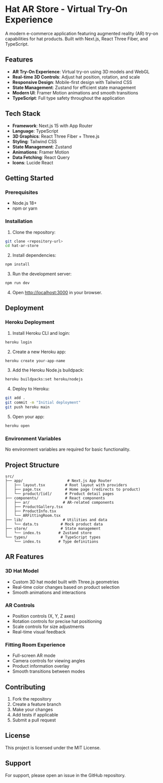 # Hat AR Store - Virtual Try-On Experience

A modern e-commerce application featuring augmented reality (AR) try-on capabilities for hat products. Built with Next.js, React Three Fiber, and TypeScript.

## Features

- **AR Try-On Experience**: Virtual try-on using 3D models and WebGL
- **Real-time 3D Controls**: Adjust hat position, rotation, and scale
- **Responsive Design**: Mobile-first design with Tailwind CSS
- **State Management**: Zustand for efficient state management
- **Modern UI**: Framer Motion animations and smooth transitions
- **TypeScript**: Full type safety throughout the application

## Tech Stack

- **Framework**: Next.js 15 with App Router
- **Language**: TypeScript
- **3D Graphics**: React Three Fiber + Three.js
- **Styling**: Tailwind CSS
- **State Management**: Zustand
- **Animations**: Framer Motion
- **Data Fetching**: React Query
- **Icons**: Lucide React

## Getting Started

### Prerequisites

- Node.js 18+ 
- npm or yarn

### Installation

1. Clone the repository:
```bash
git clone <repository-url>
cd hat-ar-store
```

2. Install dependencies:
```bash
npm install
```

3. Run the development server:
```bash
npm run dev
```

4. Open [http://localhost:3000](http://localhost:3000) in your browser.

## Deployment

### Heroku Deployment

1. Install Heroku CLI and login:
```bash
heroku login
```

2. Create a new Heroku app:
```bash
heroku create your-app-name
```

3. Add the Heroku Node.js buildpack:
```bash
heroku buildpacks:set heroku/nodejs
```

4. Deploy to Heroku:
```bash
git add .
git commit -m "Initial deployment"
git push heroku main
```

5. Open your app:
```bash
heroku open
```

### Environment Variables

No environment variables are required for basic functionality.

## Project Structure

```
src/
├── app/                    # Next.js App Router
│   ├── layout.tsx         # Root layout with providers
│   ├── page.tsx           # Home page (redirects to product)
│   └── product/[id]/      # Product detail pages
├── components/            # React components
│   ├── ar/               # AR-related components
│   ├── ProductGallery.tsx
│   ├── ProductInfo.tsx
│   └── ARFittingRoom.tsx
├── lib/                  # Utilities and data
│   └── data.ts          # Mock product data
├── store/               # State management
│   └── index.ts        # Zustand store
└── types/               # TypeScript types
    └── index.ts        # Type definitions
```

## AR Features

### 3D Hat Model
- Custom 3D hat model built with Three.js geometries
- Real-time color changes based on product selection
- Smooth animations and interactions

### AR Controls
- Position controls (X, Y, Z axes)
- Rotation controls for precise hat positioning
- Scale controls for size adjustments
- Real-time visual feedback

### Fitting Room Experience
- Full-screen AR mode
- Camera controls for viewing angles
- Product information overlay
- Smooth transitions between modes

## Contributing

1. Fork the repository
2. Create a feature branch
3. Make your changes
4. Add tests if applicable
5. Submit a pull request

## License

This project is licensed under the MIT License.

## Support

For support, please open an issue in the GitHub repository.
